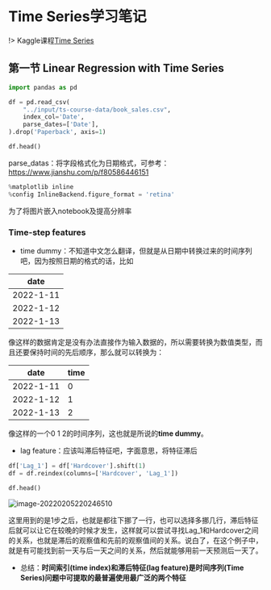 # Time Series学习笔记

!> Kaggle课程[Time Series](https://www.kaggle.com/learn/time-series)

## 第一节 Linear Regression with Time Series

```python
import pandas as pd

df = pd.read_csv(
    "../input/ts-course-data/book_sales.csv",
    index_col='Date',
    parse_dates=['Date'],
).drop('Paperback', axis=1)

df.head()
```

parse_datas：将字段格式化为日期格式，可参考：https://www.jianshu.com/p/f80586446151



```python
%matplotlib inline
%config InlineBackend.figure_format = 'retina'
```

为了将图片嵌入notebook及提高分辨率



### Time-step features

- time dummy：不知道中文怎么翻译，但就是从日期中转换过来的时间序列吧，因为按照日期的格式的话，比如

| date      |
| --------- |
| 2022-1-11 |
| 2022-1-12 |
| 2022-1-13 |

像这样的数据肯定是没有办法直接作为输入数据的，所以需要转换为数值类型，而且还要保持时间的先后顺序，那么就可以转换为：

| date      | time |
| --------- | ---- |
| 2022-1-11 | 0    |
| 2022-1-12 | 1    |
| 2022-1-13 | 2    |

像这样的一个0 1 2的时间序列，这也就是所说的**time dummy**。

- lag feature：应该叫滞后特征吧，字面意思，将特征滞后

```python
df['Lag_1'] = df['Hardcover'].shift(1)
df = df.reindex(columns=['Hardcover', 'Lag_1'])

df.head()
```

![image-20220205220246510](https://gitee.com/y255413580/img/raw/master/noteimg/image-20220205220246510.png)

这里用到的是1步之后，也就是都往下挪了一行，也可以选择多挪几行，滞后特征后就可以让它在较晚的时候才发生，这样就可以尝试寻找Lag_1和Hardcover之间的关系，也就是滞后的观察值和先前的观察值间的关系。说白了，在这个例子中，就是有可能找到前一天与后一天之间的关系，然后就能够用前一天预测后一天了。

- 总结：**时间索引(time index)和滞后特征(lag feature)是时间序列(Time Series)问题中可提取的最普遍使用最广泛的两个特征**

